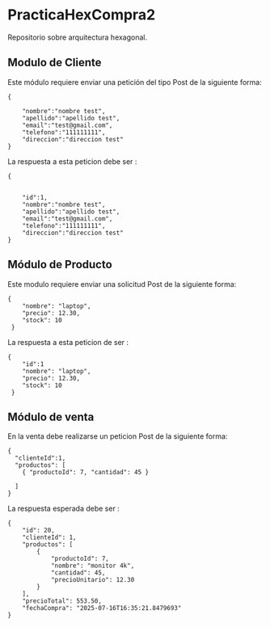 # PracticaHexCompra2
Repositorio sobre arquitectura hexagonal.

## Modulo de Cliente
Este módulo requiere enviar una petición del tipo Post de la siguiente forma:

```
{

    "nombre":"nombre test",
    "apellido":"apellido test",
    "email":"test@gmail.com",
    "telefono":"111111111",
    "direccion":"direccion test"
}
```
La respuesta a esta peticion debe ser : 

```
{


    "id":1,
    "nombre":"nombre test",
    "apellido":"apellido test",
    "email":"test@gmail.com",
    "telefono":"111111111",
    "direccion":"direccion test"
}

```

## Módulo de Producto
Este modulo requiere enviar una solicitud Post de la siguiente forma:

```
{
    "nombre": "laptop",
    "precio": 12.30,
    "stock": 10
 }
```
La respuesta a esta peticion de ser  :
```
{
    "id":1
    "nombre": "laptop",
    "precio": 12.30,
    "stock": 10
 }
```

## Módulo de venta
En la venta debe realizarse un peticion Post de la siguiente forma:
```
{
  "clienteId":1,
  "productos": [
    { "productoId": 7, "cantidad": 45 }
    
  ]
}
```
La respuesta esperada debe ser :
```
{
    "id": 20,
    "clienteId": 1,
    "productos": [
        {
            "productoId": 7,
            "nombre": "monitor 4k",
            "cantidad": 45,
            "precioUnitario": 12.30
        }
    ],
    "precioTotal": 553.50,
    "fechaCompra": "2025-07-16T16:35:21.8479693"
}
```

